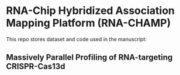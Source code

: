 # RNA-Chip Hybridized Association Mapping Platform (RNA-CHAMP)

This repo stores dataset and code used in the manuscript:

## Massively Parallel Profiling of RNA-targeting CRISPR-Cas13d
